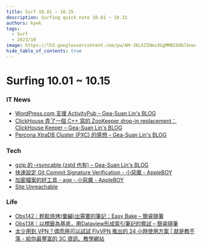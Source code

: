 ```yaml
---
title: Surf 10.01 ~ 10.15
description: Surfing quick note 10.01 ~ 10.15
authors: kywk
tags:
  - Surf
  - 2023/10
image: https://lh3.googleusercontent.com/pw/AM-JKLXZZHmidSgMMB2k8blkneclNRysPXLr__G7rZ4hPi2sN0jC67PHAbX1MyFj8hQX_MTZ6bwIMPwCyu2fu1bU0ZXSX09eu-OlSDb4U-9haUS_wgnVPLaCM6WQLsRbsnocF8X5Edmt35rDjytljbNEMsaf8A=w800-no?authuser=0
hide_table_of_contents: true
---
```


Surfing 10.01 ~ 10.15
==================

### IT News

- [WordPress.com 支援 ActivityPub – Gea-Suan Lin's BLOG](https://blog.gslin.org/archives/2023/10/12/11392/)
- [ClickHouse 弄了一個 C++ 寫的 ZooKeeper drop-in replacement：ClickHouse Keeper – Gea-Suan Lin's BLOG](https://blog.gslin.org/archives/2023/09/28/11374/)
- [Percona XtraDB Cluster (PXC) 的感想 – Gea-Suan Lin's BLOG](https://blog.gslin.org/archives/2023/09/25/11371)

### Tech

- [gzip 的 –rsyncable (zstd 也有) – Gea-Suan Lin's BLOG](https://blog.gslin.org/archives/2023/10/08/11388/)
- [快速設定 Git Commit Signature Verification - 小惡魔 - AppleBOY](https://blog.wu-boy.com/2023/10/git-commit-signature-verification/)
-  [加密檔案的好工具 - age - 小惡魔 - AppleBOY](https://blog.wu-boy.com/2023/09/secure-encryption-tool-age)
- [Site Unreachable](https://www.maketecheasier.com/self-hosted-rss-reader-with-freshrss-docker/)

### Life

- [Obs142｜輕鬆烘烤(彙編)出需要的筆記：Easy Bake – 簡睿隨筆](https://jdev.tw/blog/8218/easy-bake-compile-notes-into-a-new-note)
- [Obs138｜以標籤為基底，用Dataview形成索引筆記的嘗試 – 簡睿隨筆](https://jdev.tw/blog/8194/create-index-notes-by-dataview-and-tags)
- [太少用到 VPN？偶而用可以試試 FlyVPN 推出的 24 小時使用方案 | 就是教不落 - 給你最豐富的 3C 資訊、教學網站](https://steachs.com/archives/63762)
